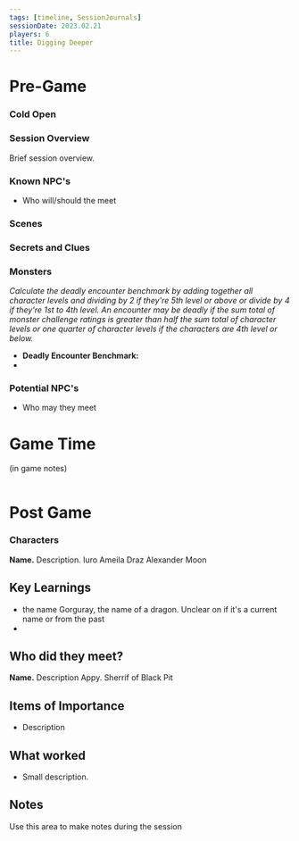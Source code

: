```yaml
---
tags: [timeline, SessionJournals]
sessionDate: 2023.02.21
players: 6
title: Digging Deeper
---
```

# Pre-Game
### Cold Open

### Session Overview
Brief session overview.

### Known NPC's
- Who will/should the meet

### Scenes

### Secrets and Clues

### Monsters
_Calculate the deadly encounter benchmark by adding together all character levels and dividing by 2 if they're 5th level or above or divide by 4 if they're 1st to 4th level. An encounter may be deadly if the sum total of monster challenge ratings is greater than half the sum total of character levels or one quarter of character levels if the characters are 4th level or below._

-   **Deadly Encounter Benchmark:** 
- 
  
### Potential NPC's
- Who may they meet

# Game Time
(in game notes)
```
```

# Post Game
### Characters
**Name.** Description.
Iuro
Ameila
Draz
Alexander
Moon

## Key Learnings
- the name Gorguray, the name of a dragon. Unclear on if it's a current name or from the past
- 

## Who did they meet?
**Name.** Description
Appy. Sherrif of Black Pit

## Items of Importance
- Description
 
## What worked
- Small description.

## Notes
Use this area to make notes during the session